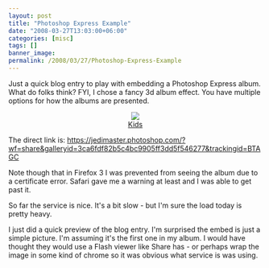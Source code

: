 ```yaml
---
layout: post
title: "Photoshop Express Example"
date: "2008-03-27T13:03:00+06:00"
categories: [misc]
tags: []
banner_image: 
permalink: /2008/03/27/Photoshop-Express-Example
---
```


Just a quick blog entry to play with embedding a Photoshop Express album. What do folks think? FYI, I chose a fancy 3d album effect. You have multiple options for how the albums are presented.

<DIV ALIGN="center"><A HREF="https://jedimaster.photoshop.com/?wf=share&galleryid=3ca6fdf82b5c4bc9905ff3dd5f546277&trackingid=BTAGC"><IMG SRC="http://api.photoshop.com/home_25b3d798619442f299caefd52f2dfe58/adobe-px-thumbnails/05f9946d5bb548709a2da75017713640/256.jpg"/><BR/>Kids</A></DIV>

The direct link is: <a href="https://jedimaster.photoshop.com/?wf=share&galleryid=3ca6fdf82b5c4bc9905ff3dd5f546277&trackingid=BTAGC">https://jedimaster.photoshop.com/?wf=share&galleryid=3ca6fdf82b5c4bc9905ff3dd5f546277&trackingid=BTAGC</a>

Note though that in Firefox 3 I was prevented from seeing the album due to a certificate error. Safari gave me a warning at least and I was able to get past it.

So far the service is nice. It's a bit slow - but I'm sure the load today is pretty heavy.

I just did a quick preview of the blog entry. I'm surprised the embed is just a simple picture. I'm assuming it's the first one in my album. I would have thought they would use a Flash viewer like Share has - or perhaps wrap the image in some kind of chrome so it was obvious what service is was using.